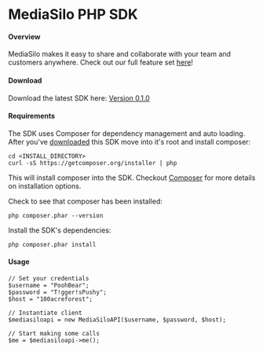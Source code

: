 MediaSilo PHP SDK
===============
#### Overview

MediaSilo makes it easy to share and collaborate with your team and customers anywhere. Check out our full feature set [here](https://www.mediasilo.com/features.php)!

#### Download

Download the latest SDK here: [Version 0.1.0](https://github.com/mediasilo/phoenix-php-sdk/archive/0.1.0.zip) 

#### Requirements

The SDK uses Composer for dependency management and auto loading. After you've [downloaded](https://github.com/mediasilo/phoenix-php-sdk/archive/0.1.0.zip) this SDK move into it's root and install composer:

    cd <INSTALL_DIRECTORY>
    curl -sS https://getcomposer.org/installer | php

This will install composer into the SDK. Checkout [Composer](https://getcomposer.org) for more details on installation options.

Check to see that composer has been installed:

    php composer.phar --version

Install the SDK's dependencies:

    php composer.phar install
    
#### Usage

    // Set your credentials
    $username = "PoohBear";
    $password = "T!gger!sPushy";
    $host = "100acreforest";
    
    // Instantiate client
    $mediasiloapi = new MediaSiloAPI($username, $password, $host);
    
    // Start making some calls
    $me = $mediasiloapi->me();
